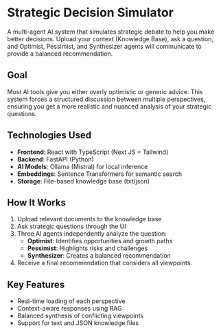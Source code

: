 # Strategic Decision Simulator

A multi-agent AI system that simulates strategic debate to help you make
better decisions. Upload your context (Knowledge Base), ask a question, and
Optimist, Pessimist, and Synthesizer agents will communicate to provide a
balanced recommendation.

## Goal

Most AI tools give you either overly optimistic or generic advice. This system
forces a structured discussion between multiple perspectives, ensuring you get a
more realistic and nuanced analysis of your strategic questions.

## Technologies Used

- **Frontend**: React with TypeScript (Next JS + Tailwind)
- **Backend**: FastAPI (Python)
- **AI Models**: Ollama (Mistral) for local inference
- **Embeddings**: Sentence Transformers for semantic search
- **Storage**: File-based knowledge base (txt/json)

## How It Works

1. Upload relevant documents to the knowledge base
2. Ask strategic questions through the UI
3. Three AI agents independently analyze the question:
   - **Optimist**: Identifies opportunities and growth paths
   - **Pessimist**: Highlights risks and challenges
   - **Synthesizer**: Creates a balanced recommendation
4. Receive a final recommendation that considers all viewpoints.

## Key Features

- Real-time loading of each perspective
- Context-aware responses using RAG
- Balanced synthesis of conflicting viewpoints
- Support for text and JSON knowledge files
